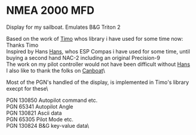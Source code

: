 # NMEA 2000 MFD

 Display for my sailboat. Emulates B&G Triton 2

 Based on the work of [Timo](https://github.com/ttlappalainen#:~:text=Timo%20Lappalainen,ttlappalainen)
 whos library i have used for some time now: Thanks Timo\
 Inspired by Hans [Hans](https://github.com/htool#:~:text=Hans,htool), whos ESP Compas i have used for some time, until buying a second hand NAC-2 including an original Precision-9\
 The work on my pilot controller would not have been difficult without [Hans](https://github.com/htool#:~:text=RaymarineAPtoFakeNavicoAutoPilot)\
 I also like to thank the folks on [Canboat](https://canboat.github.io/canboat/canboat.html#lookup-MANUFACTURER_CODE:~:text=%C3%97-,Top,-PGN%20list)\

 Most of the PGN's handled of the display, is implemented in Timo's library execpt for these\

PGN 130850  Autopilot command etc.\
PGN 65341 Autopilot Angle\
PGN 130821 Ascii data\
PGN 65305 Pilot Mode etc.\
PGN 130824 B&G key-value data\